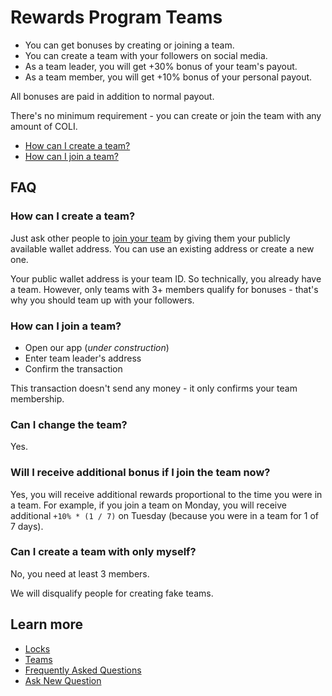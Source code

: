 # Rewards Program Teams

* You can get bonuses by creating or joining a team.
* You can create a team with your followers on social media.
* As a team leader, you will get +30% bonus of your team's payout.
* As a team member, you will get +10% bonus of your personal payout.

All bonuses are paid in addition to normal payout.

There's no minimum requirement - you can create or join the team with any amount of COLI.

* [How can I create a team?](#how-can-i-create-a-team)
* [How can I join a team?](#how-can-i-join-a-team)

## FAQ

### How can I create a team?

Just ask other people to [join your team](#how-can-i-join-a-team) by giving them your publicly available wallet address. You can use an existing address or create a new one.

Your public wallet address is your team ID. So technically, you already have a team. However, only teams with 3+ members qualify for bonuses - that's why you should team up with your followers.

### How can I join a team?

* Open our app (*under construction*)
* Enter team leader's address
* Confirm the transaction

This transaction doesn't send any money - it only confirms your team membership.

### Can I change the team?

Yes.

### Will I receive additional bonus if I join the team now?

Yes, you will receive additional rewards proportional to the time you were in a team. For example, if you join a team on Monday, you will receive additional `+10% * (1 / 7)` on Tuesday (because you were in a team for 1 of 7 days).

### Can I create a team with only myself?

No, you need at least 3 members.

We will disqualify people for creating fake teams.

## Learn more

* [Locks](Locks.md)
* [Teams](Teams.md)
* [Frequently Asked Questions](FAQ.md)
* [Ask New Question](https://t.me/Coliquidity)
